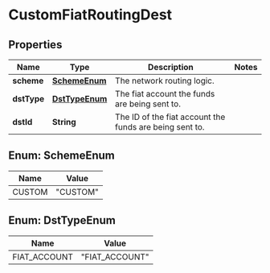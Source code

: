 

# CustomFiatRoutingDest


## Properties

| Name | Type | Description | Notes |
|------------ | ------------- | ------------- | -------------|
|**scheme** | [**SchemeEnum**](#SchemeEnum) | The network routing logic. |  |
|**dstType** | [**DstTypeEnum**](#DstTypeEnum) | The fiat account the funds are being sent to. |  |
|**dstId** | **String** | The ID of the fiat account the funds are being sent to. |  |



## Enum: SchemeEnum

| Name | Value |
|---- | -----|
| CUSTOM | &quot;CUSTOM&quot; |



## Enum: DstTypeEnum

| Name | Value |
|---- | -----|
| FIAT_ACCOUNT | &quot;FIAT_ACCOUNT&quot; |



